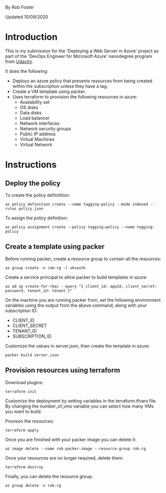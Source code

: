 By Rob Foster

Updated 10/09/2020

# Introduction
This is my submission for the 'Deploying a Web Server in Azure' project as part of the 'DevOps Engineer for Microsoft Azure' nanodegree program from [Udacity](https://udacity.com).

It does the following:
- Deploys an azure policy that prevents resources from being created within the subscription unless they have a tag.
- Create a VM template using packer.
- Uses terraform to provision the following resources in azure:
  - Availability set
  - OS disks
  - Data disks
  - Load balancer
  - Network interfaces
  - Network security groups
  - Public IP address
  - Virtual Machines
  - Virtual Network

# Instructions

## Deploy the policy

To create the policy definitition:
```
az policy definition create --name tagging-policy --mode indexed --rules policy.json
```
To assign the policy definition:
```
az policy assignment create --policy tagging-policy --name tagging-policy
```

## Create a template using packer

Before running packer, create a resource group to contain all the resources:
```
az group create -n rob-rg -l uksouth
```
Create a service principal to allow packer to build templates in azure:
```
az ad sp create-for-rbac --query "{ client_id: appId, client_secret: password, tenant_id: tenant }"
```

On the machine you are running packer from, set the following environment variables using the output from the above command, along with your subscription ID:

- CLIENT_ID
- CLIENT_SECRET
- TENANT_ID
- SUBSCRIPTION_ID

Customize the values in server.json, then create the template in azure:
```
packer build server.json
```

## Provision resources using terraform

Download plugins:
```
terraform init
```
Customize the deployment by setting variables in the terraform.tfvars file. By changing the number_of_vms variable you can select how many VMs you want to build.

Provison the resources:
```
terraform apply
```
Once you are finished with your packer image you can delete it:
```
az image delete --name rob-packer-image --resource-group rob-rg
```
Once your resources are no longer required, delete them:
```
terraform destroy
```
Finally, you can delete the resource group:
```
az group delete -n rob-rg
```